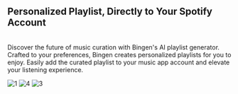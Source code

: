 ## Personalized Playlist, Directly to Your Spotify Account
<br>
Discover the future of music curation with Bingen's AI playlist generator. Crafted to your preferences, Bingen creates personalized playlists for you to enjoy. Easily add the curated playlist to your music app account and elevate your listening experience.
<br>


![1](https://github.com/TalMizrahii/Bingen-AI-Playlist-Generator/assets/103560553/01b9dd9c-91a5-4da5-ac22-1ddc9174947f)
![4](https://github.com/TalMizrahii/Bingen-AI-Playlist-Generator/assets/103560553/a39230f2-887e-465c-a5c7-aba9dbd9a994)
![3](https://github.com/TalMizrahii/Bingen-AI-Playlist-Generator/assets/103560553/cf7c0078-4f91-464e-9687-8dd021fcbf2a)
